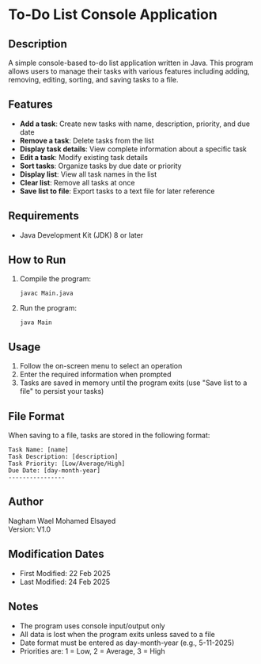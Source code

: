 # To-Do List Console Application

## Description
A simple console-based to-do list application written in Java. This program allows users to manage their tasks with various features including adding, removing, editing, sorting, and saving tasks to a file.

## Features
- **Add a task**: Create new tasks with name, description, priority, and due date
- **Remove a task**: Delete tasks from the list
- **Display task details**: View complete information about a specific task
- **Edit a task**: Modify existing task details
- **Sort tasks**: Organize tasks by due date or priority
- **Display list**: View all task names in the list
- **Clear list**: Remove all tasks at once
- **Save list to file**: Export tasks to a text file for later reference

## Requirements
- Java Development Kit (JDK) 8 or later

## How to Run
1. Compile the program:
   ```
   javac Main.java
   ```
2. Run the program:
   ```
   java Main
   ```

## Usage
1. Follow the on-screen menu to select an operation
2. Enter the required information when prompted
3. Tasks are saved in memory until the program exits (use "Save list to a file" to persist your tasks)

## File Format
When saving to a file, tasks are stored in the following format:
```
Task Name: [name]
Task Description: [description]
Task Priority: [Low/Average/High]
Due Date: [day-month-year]
----------------
```

## Author
Nagham Wael Mohamed Elsayed  
Version: V1.0  

## Modification Dates
- First Modified: 22 Feb 2025
- Last Modified: 24 Feb 2025

## Notes
- The program uses console input/output only
- All data is lost when the program exits unless saved to a file
- Date format must be entered as day-month-year (e.g., 5-11-2025)
- Priorities are: 1 = Low, 2 = Average, 3 = High
